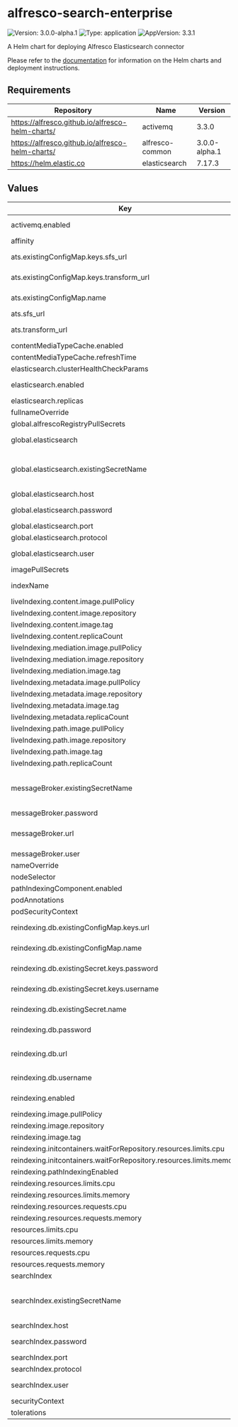 # alfresco-search-enterprise

![Version: 3.0.0-alpha.1](https://img.shields.io/badge/Version-3.0.0--alpha.1-informational?style=flat-square) ![Type: application](https://img.shields.io/badge/Type-application-informational?style=flat-square) ![AppVersion: 3.3.1](https://img.shields.io/badge/AppVersion-3.3.1-informational?style=flat-square)

A Helm chart for deploying Alfresco Elasticsearch connector

Please refer to the [documentation](https://github.com/Alfresco/acs-deployment/blob/master/docs/helm/README.md) for information on the Helm charts and deployment instructions.

## Requirements

| Repository | Name | Version |
|------------|------|---------|
| https://alfresco.github.io/alfresco-helm-charts/ | activemq | 3.3.0 |
| https://alfresco.github.io/alfresco-helm-charts/ | alfresco-common | 3.0.0-alpha.1 |
| https://helm.elastic.co | elasticsearch | 7.17.3 |

## Values

| Key | Type | Default | Description |
|-----|------|---------|-------------|
| activemq.enabled | bool | `false` | Enable embedded broker - useful when testing this chart in standalone |
| affinity | object | `{}` |  |
| ats.existingConfigMap.keys.sfs_url | string | `"SFS_URL"` | Key within the configmap holding the URL of the alfresco shared filestore |
| ats.existingConfigMap.keys.transform_url | string | `"ATS_URL"` | Key within the configmap holding the URL of the alfresco transform |
| ats.existingConfigMap.name | string | `nil` | Alternatively, provide ATS details via an existing configmap |
| ats.sfs_url | string | `nil` | URL of the alfresco shared filestore |
| ats.transform_url | string | `nil` | URL of the alfresco transform (trouter or tengine-aio) |
| contentMediaTypeCache.enabled | bool | `true` |  |
| contentMediaTypeCache.refreshTime | string | `"0 0 * * * *"` |  |
| elasticsearch.clusterHealthCheckParams | string | `"wait_for_status=yellow&timeout=1s"` |  |
| elasticsearch.enabled | bool | `false` | Enable embedded elasticsearch - useful when using this chart in standalone |
| elasticsearch.replicas | int | `1` |  |
| fullnameOverride | string | `""` |  |
| global.alfrescoRegistryPullSecrets | string | `"quay-registry-secret"` |  |
| global.elasticsearch | object | `{"existingSecretName":null,"host":null,"password":null,"port":null,"protocol":null,"user":null}` | Shared connections details for Elasticsearch/Opensearch cluster |
| global.elasticsearch.existingSecretName | string | `nil` | Alternatively, provide connection details via an existing secret that contains ELASTICSEARCH_USERNAME and ELASTICSEARCH_PASSWORD keys |
| global.elasticsearch.host | string | `nil` | The host where service is available |
| global.elasticsearch.password | string | `nil` | The password required to access the service, if any |
| global.elasticsearch.port | string | `nil` | The port where service is available |
| global.elasticsearch.protocol | string | `nil` | Valid values are http or https |
| global.elasticsearch.user | string | `nil` | The username required to access the service, if any |
| imagePullSecrets | list | `[]` |  |
| indexName | string | `"alfresco"` | Name of the existing search index, usually created by repo |
| liveIndexing.content.image.pullPolicy | string | `"IfNotPresent"` |  |
| liveIndexing.content.image.repository | string | `"quay.io/alfresco/alfresco-elasticsearch-live-indexing-content"` |  |
| liveIndexing.content.image.tag | string | `"3.3.1"` |  |
| liveIndexing.content.replicaCount | int | `1` |  |
| liveIndexing.mediation.image.pullPolicy | string | `"IfNotPresent"` |  |
| liveIndexing.mediation.image.repository | string | `"quay.io/alfresco/alfresco-elasticsearch-live-indexing-mediation"` |  |
| liveIndexing.mediation.image.tag | string | `"3.3.1"` |  |
| liveIndexing.metadata.image.pullPolicy | string | `"IfNotPresent"` |  |
| liveIndexing.metadata.image.repository | string | `"quay.io/alfresco/alfresco-elasticsearch-live-indexing-metadata"` |  |
| liveIndexing.metadata.image.tag | string | `"3.3.1"` |  |
| liveIndexing.metadata.replicaCount | int | `1` |  |
| liveIndexing.path.image.pullPolicy | string | `"IfNotPresent"` |  |
| liveIndexing.path.image.repository | string | `"quay.io/alfresco/alfresco-elasticsearch-live-indexing-path"` |  |
| liveIndexing.path.image.tag | string | `"3.3.1"` |  |
| liveIndexing.path.replicaCount | int | `1` |  |
| messageBroker.existingSecretName | string | `nil` | Provide connection details alternatively via an existing secret that contains BROKER_URL, BROKER_USERNAME and BROKER_PASSWORD keys |
| messageBroker.password | string | `nil` | Broker password |
| messageBroker.url | string | `nil` | Broker URL formatted as per: https://activemq.apache.org/failover-transport-reference |
| messageBroker.user | string | `nil` | Broker username |
| nameOverride | string | `""` |  |
| nodeSelector | object | `{}` |  |
| pathIndexingComponent.enabled | bool | `true` |  |
| podAnnotations | object | `{}` |  |
| podSecurityContext | object | `{}` |  |
| reindexing.db.existingConfigMap.keys.url | string | `"DATABASE_URL"` | Key within the configmap holding the full JDBC url to connect to database service |
| reindexing.db.existingConfigMap.name | string | `nil` | Alternatively, provide database connection details via an existing configmap |
| reindexing.db.existingSecret.keys.password | string | `"DATABASE_PASSWORD"` | Key within the secret holding the database password |
| reindexing.db.existingSecret.keys.username | string | `"DATABASE_USERNAME"` | Key within the secret holding the database username |
| reindexing.db.existingSecret.name | string | `nil` | Alternatively, provide database credentials via an existing secret |
| reindexing.db.password | string | `nil` | The password required to access the service |
| reindexing.db.url | string | `nil` | Provide the full JDBC url to connect to database service e.g.: `jdbc:postgresql://hostname:5432/database` |
| reindexing.db.username | string | `nil` | The username required to access the service |
| reindexing.enabled | bool | `true` | Create the one-shot job to trigger the reindexing of repo contents |
| reindexing.image.pullPolicy | string | `"IfNotPresent"` |  |
| reindexing.image.repository | string | `"quay.io/alfresco/alfresco-elasticsearch-reindexing"` |  |
| reindexing.image.tag | string | `"3.3.1"` |  |
| reindexing.initcontainers.waitForRepository.resources.limits.cpu | string | `"0.25"` |  |
| reindexing.initcontainers.waitForRepository.resources.limits.memory | string | `"10Mi"` |  |
| reindexing.pathIndexingEnabled | bool | `true` |  |
| reindexing.resources.limits.cpu | string | `"2"` |  |
| reindexing.resources.limits.memory | string | `"512Mi"` |  |
| reindexing.resources.requests.cpu | string | `"0.5"` |  |
| reindexing.resources.requests.memory | string | `"128Mi"` |  |
| resources.limits.cpu | string | `"2"` |  |
| resources.limits.memory | string | `"2048Mi"` |  |
| resources.requests.cpu | string | `"0.5"` |  |
| resources.requests.memory | string | `"256Mi"` |  |
| searchIndex | object | `{"existingSecretName":null,"host":null,"password":null,"port":null,"protocol":null,"user":null}` | Overrides .Values.global.elasticsearch |
| searchIndex.existingSecretName | string | `nil` | Alternatively, provide connection details via an an existing secret that contains ELASTICSEARCH_USERNAME and ELASTICSEARCH_PASSWORD keys |
| searchIndex.host | string | `nil` | The host where service is available |
| searchIndex.password | string | `nil` | The password required to access the service, if any |
| searchIndex.port | string | `nil` | The port where service is available |
| searchIndex.protocol | string | `nil` | Valid values are http or https |
| searchIndex.user | string | `nil` | The username required to access the service, if any |
| securityContext | object | `{}` |  |
| tolerations | list | `[]` |  |

